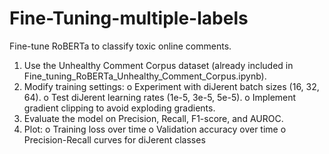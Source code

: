# Fine-Tuning-multiple-labels
Fine-tune RoBERTa to classify toxic online comments.



1. Use the Unhealthy Comment Corpus dataset (already included in
Fine_tuning_RoBERTa_Unhealthy_Comment_Corpus.ipynb).
2. Modify training settings:
o Experiment with diJerent batch sizes (16, 32, 64).
o Test diJerent learning rates (1e-5, 3e-5, 5e-5).
o Implement gradient clipping to avoid exploding gradients.
3. Evaluate the model on Precision, Recall, F1-score, and AUROC.
4. Plot:
o Training loss over time
o Validation accuracy over time
o Precision-Recall curves for diJerent classes
